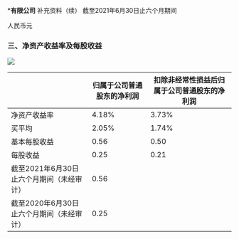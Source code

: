 ***有限公司**
补充资料（续）
截至2021年6月30日止六个月期间

人民币元

### 三、净资产收益率及每股收益

![](0_1.png)

|             | 归属于公司普通股东的净利润 | 扣除非经常性损益后归属于公司普通股东的净利润 |
|-------------|---------------------------|--------------------------------------|
| 净资产收益率 | 4.18%                      | 3.73%                                 |
| 买平均       | 2.05%                      | 1.74%                                 |
| 基本每股收益 | 0.56                       | 0.50                                  |
| 每股收益     | 0.25                       | 0.21                                  |
| 截至2021年6月30日止六个月期间（未经审计） | 0.56                                  |
| 截至2020年6月30日止六个月期间（未经审计） | 0.25                                  |
